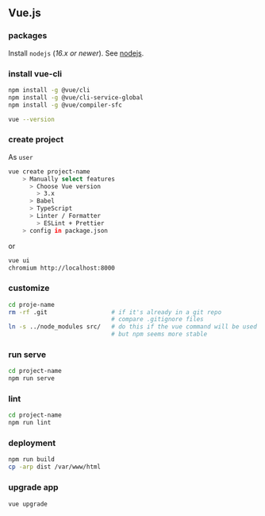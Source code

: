 ## Vue.js

### packages

Install `nodejs` (_16.x or newer_). See [nodejs](./nodejs.md).

### install vue-cli

```bash
npm install -g @vue/cli
npm install -g @vue/cli-service-global
npm install -g @vue/compiler-sfc

vue --version
```

### create project

As `user`

```bash
vue create project-name
    > Manually select features
      > Choose Vue version
        > 3.x
      > Babel
      > TypeScript
      > Linter / Formatter
        > ESLint + Prettier
    > config in package.json
```

or

```bash
vue ui
chromium http://localhost:8000
```

### customize

```bash
cd proje-name
rm -rf .git                  # if it's already in a git repo
                             # compare .gitignore files
ln -s ../node_modules src/   # do this if the vue command will be used
                             # but npm seems more stable
```

### run serve

```bash
cd project-name
npm run serve
```

### lint

```bash
cd project-name
npm run lint
```

### deployment

```bash
npm run build
cp -arp dist /var/www/html
```

### upgrade app

```bash
vue upgrade
```
